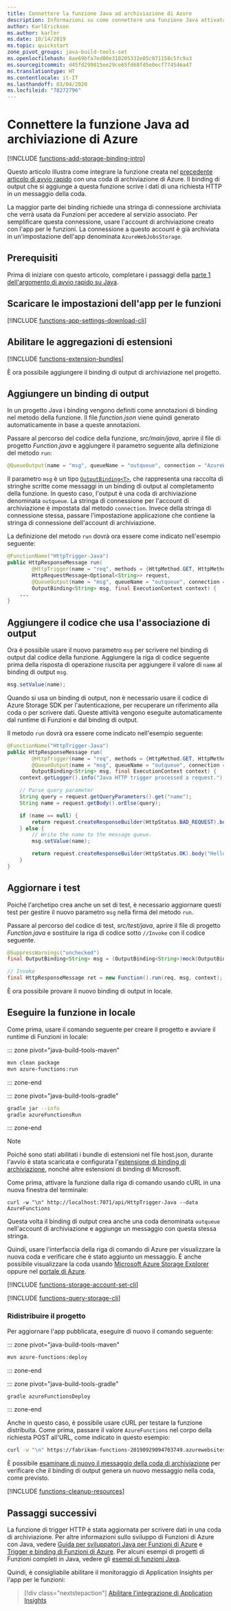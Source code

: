 ```yaml
---
title: Connettere la funzione Java ad archiviazione di Azure
description: Informazioni su come connettere una funzione Java attivata da HTTP ad archiviazione di Azure usando il binding dell'output di archiviazione code.
author: KarlErickson
ms.author: karler
ms.date: 10/14/2019
ms.topic: quickstart
zone_pivot_groups: java-build-tools-set
ms.openlocfilehash: 8ae69bfa7ed00e310205332e05c071158c5fc9a3
ms.sourcegitcommit: d45fd299815ee29ce65fd68fd5e0ecf774546a47
ms.translationtype: HT
ms.contentlocale: it-IT
ms.lasthandoff: 03/04/2020
ms.locfileid: "78272796"
---
```

# <a name="connect-your-java-function-to-azure-storage"></a>Connettere la funzione Java ad archiviazione di Azure

[!INCLUDE [functions-add-storage-binding-intro](../../includes/functions-add-storage-binding-intro.md)]

Questo articolo illustra come integrare la funzione creata nel [precedente articolo di avvio rapido](functions-create-first-java-maven.md) con una coda di archiviazione di Azure. Il binding di output che si aggiunge a questa funzione scrive i dati di una richiesta HTTP in un messaggio della coda.

La maggior parte dei binding richiede una stringa di connessione archiviata che verrà usata da Funzioni per accedere al servizio associato. Per semplificare questa connessione, usare l'account di archiviazione creato con l'app per le funzioni. La connessione a questo account è già archiviata in un'impostazione dell'app denominata `AzureWebJobsStorage`.  

## <a name="prerequisites"></a>Prerequisiti

Prima di iniziare con questo articolo, completare i passaggi della [parte 1 dell'argomento di avvio rapido su Java](functions-create-first-java-maven.md).

## <a name="download-the-function-app-settings"></a>Scaricare le impostazioni dell'app per le funzioni

[!INCLUDE [functions-app-settings-download-cli](../../includes/functions-app-settings-download-local-cli.md)]

## <a name="enable-extension-bundles"></a>Abilitare le aggregazioni di estensioni

[!INCLUDE [functions-extension-bundles](../../includes/functions-extension-bundles.md)]

È ora possibile aggiungere il binding di output di archiviazione nel progetto.

## <a name="add-an-output-binding"></a>Aggiungere un binding di output

In un progetto Java i binding vengono definiti come annotazioni di binding nel metodo della funzione. Il file *function.json* viene quindi generato automaticamente in base a queste annotazioni.

Passare al percorso del codice della funzione, _src/main/java_, aprire il file di progetto *Function.java* e aggiungere il parametro seguente alla definizione del metodo `run`:

```java
@QueueOutput(name = "msg", queueName = "outqueue", connection = "AzureWebJobsStorage") OutputBinding<String> msg
```

Il parametro `msg` è un tipo [`OutputBinding<T>`](/java/api/com.microsoft.azure.functions.outputbinding), che rappresenta una raccolta di stringhe scritte come messaggi in un binding di output al completamento della funzione. In questo caso, l'output è una coda di archiviazione denominata `outqueue`. La stringa di connessione per l'account di archiviazione è impostata dal metodo `connection`. Invece della stringa di connessione stessa, passare l'impostazione applicazione che contiene la stringa di connessione dell'account di archiviazione.

La definizione del metodo `run` dovrà ora essere come indicato nell'esempio seguente:  

```java
@FunctionName("HttpTrigger-Java")
public HttpResponseMessage run(
        @HttpTrigger(name = "req", methods = {HttpMethod.GET, HttpMethod.POST}, authLevel = AuthorizationLevel.FUNCTION)  
        HttpRequestMessage<Optional<String>> request, 
        @QueueOutput(name = "msg", queueName = "outqueue", connection = "AzureWebJobsStorage") 
        OutputBinding<String> msg, final ExecutionContext context) {
    ...
}
```

## <a name="add-code-that-uses-the-output-binding"></a>Aggiungere il codice che usa l'associazione di output

Ora è possibile usare il nuovo parametro `msg` per scrivere nel binding di output dal codice della funzione. Aggiungere la riga di codice seguente prima della risposta di operazione riuscita per aggiungere il valore di `name` al binding di output `msg`.

```java
msg.setValue(name);
```

Quando si usa un binding di output, non è necessario usare il codice di Azure Storage SDK per l'autenticazione, per recuperare un riferimento alla coda o per scrivere dati. Queste attività vengono eseguite automaticamente dal runtime di Funzioni e dal binding di output.

Il metodo `run` dovrà ora essere come indicato nell'esempio seguente:

```java
@FunctionName("HttpTrigger-Java")
public HttpResponseMessage run(
        @HttpTrigger(name = "req", methods = {HttpMethod.GET, HttpMethod.POST}, authLevel = AuthorizationLevel.FUNCTION) HttpRequestMessage<Optional<String>> request, 
        @QueueOutput(name = "msg", queueName = "outqueue", connection = "AzureWebJobsStorage") 
        OutputBinding<String> msg, final ExecutionContext context) {
    context.getLogger().info("Java HTTP trigger processed a request.");

    // Parse query parameter
    String query = request.getQueryParameters().get("name");
    String name = request.getBody().orElse(query);

    if (name == null) {
        return request.createResponseBuilder(HttpStatus.BAD_REQUEST).body("Please pass a name on the query string or in the request body").build();
    } else {
        // Write the name to the message queue. 
        msg.setValue(name);

        return request.createResponseBuilder(HttpStatus.OK).body("Hello, " + name).build();
    }
}
```

## <a name="update-the-tests"></a>Aggiornare i test

Poiché l'archetipo crea anche un set di test, è necessario aggiornare questi test per gestire il nuovo parametro `msg` nella firma del metodo `run`.  

Passare al percorso del codice di test, _src/test/java_, aprire il file di progetto *Function.java* e sostituire la riga di codice sotto `//Invoke` con il codice seguente.

```java
@SuppressWarnings("unchecked")
final OutputBinding<String> msg = (OutputBinding<String>)mock(OutputBinding.class);

// Invoke
final HttpResponseMessage ret = new Function().run(req, msg, context);
``` 

È ora possibile provare il nuovo binding di output in locale.

## <a name="run-the-function-locally"></a>Eseguire la funzione in locale

Come prima, usare il comando seguente per creare il progetto e avviare il runtime di Funzioni in locale:

::: zone pivot="java-build-tools-maven"  
```bash
mvn clean package 
mvn azure-functions:run
```
::: zone-end

::: zone pivot="java-build-tools-gradle"  
```bash
gradle jar --info
gradle azureFunctionsRun
```
::: zone-end

> [!NOTE]  
> Poiché sono stati abilitati i bundle di estensioni nel file host.json, durante l'avvio è stata scaricata e configurata l'[estensione di binding di archiviazione](functions-bindings-storage-blob.md#add-to-your-functions-app), nonché altre estensioni di binding di Microsoft.

Come prima, attivare la funzione dalla riga di comando usando cURL in una nuova finestra del terminale:

```CMD
curl -w "\n" http://localhost:7071/api/HttpTrigger-Java --data AzureFunctions
```

Questa volta il binding di output crea anche una coda denominata `outqueue` nell'account di archiviazione e aggiunge un messaggio con questa stessa stringa.

Quindi, usare l'interfaccia della riga di comando di Azure per visualizzare la nuova coda e verificare che è stato aggiunto un messaggio. È anche possibile visualizzare la coda usando [Microsoft Azure Storage Explorer][Azure Storage Explorer] oppure nel [portale di Azure](https://portal.azure.com).

[!INCLUDE [functions-storage-account-set-cli](../../includes/functions-storage-account-set-cli.md)]

[!INCLUDE [functions-query-storage-cli](../../includes/functions-query-storage-cli.md)]

### <a name="redeploy-the-project"></a>Ridistribuire il progetto 

Per aggiornare l'app pubblicata, eseguire di nuovo il comando seguente:  

::: zone pivot="java-build-tools-maven"  
```bash
mvn azure-functions:deploy
```
::: zone-end

::: zone pivot="java-build-tools-gradle"  
```bash
gradle azureFunctionsDeploy
```
::: zone-end

Anche in questo caso, è possibile usare cURL per testare la funzione distribuita. Come prima, passare il valore `AzureFunctions` nel corpo della richiesta POST all'URL, come indicato in questo esempio:

```bash
curl -w "\n" https://fabrikam-functions-20190929094703749.azurewebsites.net/api/HttpTrigger-Java?code=zYRohsTwBlZ68YF.... --data AzureFunctions
```

È possibile [esaminare di nuovo il messaggio della coda di archiviazione](#query-the-storage-queue) per verificare che il binding di output genera un nuovo messaggio nella coda, come previsto.

[!INCLUDE [functions-cleanup-resources](../../includes/functions-cleanup-resources.md)]

## <a name="next-steps"></a>Passaggi successivi

La funzione di trigger HTTP è stata aggiornata per scrivere dati in una coda di archiviazione. Per altre informazioni sullo sviluppo di Funzioni di Azure con Java, vedere [Guida per sviluppatori Java per Funzioni di Azure](functions-reference-java.md) e [Trigger e binding di Funzioni di Azure](functions-triggers-bindings.md). Per alcuni esempi di progetti di Funzioni completi in Java, vedere gli [esempi di funzioni Java](/samples/browse/?products=azure-functions&languages=Java). 

Quindi, è consigliabile abilitare il monitoraggio di Application Insights per l'app per le funzioni:

> [!div class="nextstepaction"]
> [Abilitare l'integrazione di Application Insights](functions-monitoring.md#manually-connect-an-app-insights-resource)


[Azure Storage Explorer]: https://storageexplorer.com/
